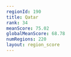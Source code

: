 ```yaml
---
regionId: 190
title: Qatar
rank: 34
meanScore: 75.02
globalMeanScore: 68.78
numRegions: 220
layout: region_score
---
```

